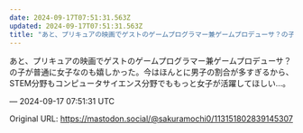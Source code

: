 ```yaml
---
date: 2024-09-17T07:51:31.563Z
updated: 2024-09-17T07:51:31.563Z
title: "あと、プリキュアの映画でゲストのゲームプログラマー兼ゲームプロデューサ？の子が普[...]"
---
```


<p>あと、プリキュアの映画でゲストのゲームプログラマー兼ゲームプロデューサ？の子が普通に女子なのも嬉しかった。今はほんとに男子の割合が多すぎるから、STEM分野もコンピュータサイエンス分野でももっと女子が活躍してほしい…。</p>

&mdash; 2024-09-17 07:51:31 UTC

Original URL: https://mastodon.social/@sakuramochi0/113151802839145307

